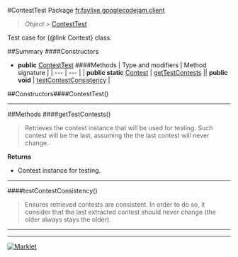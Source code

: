 #ContestTest
Package [fr.faylixe.googlecodejam.client](README.md)<br>

> *Object* > [ContestTest](ContestTest.md)

Test case for {@link Contest} class.

##Summary
####Constructors
* **public** [ContestTest](#contesttest)
####Methods
| Type and modifiers | Method signature |
| --- | --- |
| **public static** [Contest](Contest.md) | [getTestContests](#gettestcontests) || **public** **void** | [testContestConsistency](#testcontestconsistency) |

##Constructors####ContestTest()
> 

---


##Methods
####getTestContests()
> Retrieves the contest instance that will
 be used for testing. Such contest will be
 the last, assuming the the last contest
 will never change.

**Returns**
* Contest instance for testing.

---

####testContestConsistency()
> Ensures retrieved contests are consistent.
 In order to do so, it consider that the last extracted
 contest should never change (the older always stays the older).

---

---

[![Marklet](https://img.shields.io/badge/Generated%20by-Marklet-green.svg)](https://github.com/Faylixe/marklet)